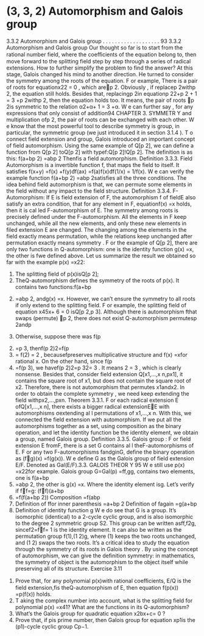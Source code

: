 # (3, 3, 2) Automorphism and Galois group

3.3.2 Automorphism and Galois group . . . . . . . . . . . . . . . . . . . 93
3.3.2 Automorphism and Galois group
Our thought so far is to start from the rational number field, where the coeﬀicients of
the equation belong to, then move forward to the splitting field step by step through
a series of radical extensions. How to further simplify the problem to find the answer?
At this stage, Galois changed his mind to another direction. He turned to consider the
symmetry among the roots of the equation. F or example, There is a pair of roots for
equationx2 2 = 0 , which arep
2. Obviously , if replacep
2with p
2, the equation
still holds. Besides that, replacingp
2in equationp
22+p
2 + 1 = 3 +p
2with p
2,
then the equation holds too. It means, the pair of roots p
2is symmetric to the relation
α2+α+ 1 = 3 +α. W e can further say , for any expressions that only consist of addition94 CHAPTER 3. SYMMETR Y
and multiplication ofp
2, the pair of roots can be exchanged with each other. W e know
that the most powerful tool to describe symmetry is group, in particular, the symmetric
group (we just introduced it in section 3.1.4 ). T o connect field extension and group,
Galois introduced an important concept of field automorphism.
Using the same example of Q[p
2], we can define a function from Q[p
2] toQ[p
2] with
typef:Q[p
2]!Q[p
2]. The definition is as this:
f(a+bp
2) =a bp
2
Thenfis a field automorphism.
Definition 3.3.3. Field Automorphism is a invertible function f, that maps the field
to itself. It satisfies f(x+y) =f(x) +f(y)đf(ax) =f(a)f(x)đf(1/x) = 1/f(x).
W e can verify the example function f(a+bp
2) =a bp
2satisfies all the three
conditions. The idea behind field automorphism is that, we can permute some elements
in the field without any impact to the field structure.
Definition 3.3.4. F-Automorphism: If E is field extension of F, the automorphism f
of fieldE also satisfy an extra condition, that for any element in F, equationf(x) =x
holds, then it is cal led F-automorphism of E.
The symmetry among roots is precisely defined under the F-automorphism. All the
elements in F keep unchanged, while all the new elements, and only these new elements
in filed extension E are changed. The changing among the elements in the field exactly
means permutation, while the relations keep unchanged after permutation exactly means
symmetry . F or the example of Q[p
2], there are only two functions in Q-automorphism:
one is the identity function g(x) =x, the other is fwe defined above.
Let us summarize the result we obtained so far with the example p(x) =x2 2:
1. The splitting field of p(x)isQ[p
2];
2. TheQ-automorphism defines the symmetry of the roots of p(x). It contains two
functions:f(a+bp
2) =a bp
2, andg(x) =x.
However, we can’t ensure the symmetry to all roots if only extend to the splitting field.
F or example, the splitting field of equation x4 5x+ 6 = 0 isQ[p
2,p
3]. Although there
is automorphism fthat swaps (permute) p
2, there does not exist Q-automorphism permutesp
2andp
3. Otherwise, suppose there was f(p
2) =p
3, thenf(p
2)2=f(p
22) =
f(2) = 2 , becausefpreserves multiplicative structure and f(x) =xfor rational x. On
the other hand, since f(p
2) =f(p
3), we havef(p
2)2=p
32= 3 . It means 2 = 3 , which
is clearly nonsense. Besides that, consider field extension Q[x1,...,x n,px1], it contains
the square root of x1, but does not contain the square root of x2. Therefore, there is not
automorphism that permutes x1andx2. In order to obtain the complete symmetry , we
need keep extending the field withpx2,...,pxn.
Theorem 3.3.1. F or each radical extension E ofQ[x1,...,x n], there exists a bigger radical
extensionEE with automorphisms σextending al l permutations of x1,...,x n.
With this, we connected the field extension with automorphism. If we put all the
automorphisms together as a set, using composition as the binary operation, and let the
identity function be the identity element, we obtain a group, named Galois group.
Definition 3.3.5. Galois group : F or field extension E fromF, there is a set G contains
al l theF-automorphisms of E. F or any two F-automorphisms fandginG, define the
binary operation as (fg)(x) =f(g(x)). W e define G as the Galois group of field extension
E/F. Denoted as Gal(E/F).3.3. GALOIS THEOR Y 95
W e still use p(x) =x2 2for example. Galois group G=Gal(p) =ff,gg, contains
two elements, one is f(a+bp
2) =a bp
2, the other is g(x) =x. Where the identity
element isg. Let’s verify if ff=g:
(ff)(a+bp
2) =f(f(a+bp
2)) Composition
=f(a bp
2) Definition of ffor inner parenthesis
=a+bp
2 Definition of fagain
=g(a+bp
2) Definition of identity function g
W e do see that G is a group. It’s isomorphic (identical) to a 2-cycle cyclic group,
and is also isomorphic to the degree 2 symmetric group S2. This group can be written
asff,f2g, sincef2=ff= 1 is the identity element. It can also be written as the
permutation group f(1),(1 2)g, where (1) keeps the two roots unchanged, and (1 2) swaps
the two roots.
It’s a critical idea to study the equation through the symmetry of its roots in Galois
theory . By using the concept of automorphism, we can give the definition symmetry:
in mathematics, the symmetry of object is the automorphism to the object itself
while preserving all of its structure.
Exercise 3.11
1. Prove that, for any polynomial p(x)with rational coeﬀicients, E/Q is the field
extension,fis theQ-automorphism of E, then equation f(p(x)) =p(f(x)) holds.
2. T aking the complex number into account, what is the splitting field for polynomial
p(x) =x4 1? What are the functions in its Q-automorphism?
3. What’s the Galois group for quadratic equation x2 bx+c= 0 ?
4. Prove that, if pis prime number, then Galois group for equation xp 1is the
(p 1)-cycle cyclic group Cp−1.
